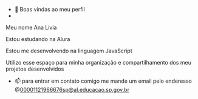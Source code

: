 - 👋 Boas vindas ao meu perfil
- 
Meu nome Ana Livia

Estou estudando na Alura

Estou me desenvolvendo na linguagem JavaScript

Utilizo esse espaço para minha organização e compartilhamento dos meu projetos desenvolvidos

- 📫 para entrar em contato comigo me mande um email pelo enderesso @00001121966676sp@al.educacao.sp.gov.br
  

<!---
Santosnall001/Santosnall001 is a ✨ special ✨ repository because its `README.md` (this file) appears on your GitHub profile.
You can click the Preview link to take a look at your changes.
--->
